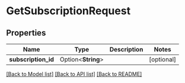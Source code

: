 # GetSubscriptionRequest

## Properties

| Name                | Type               | Description | Notes      |
| ------------------- | ------------------ | ----------- | ---------- |
| **subscription_id** | Option<**String**> |             | [optional] |

[[Back to Model list]](../README.md#documentation-for-models) [[Back to API list]](../README.md#documentation-for-api-endpoints) [[Back to README]](../README.md)
